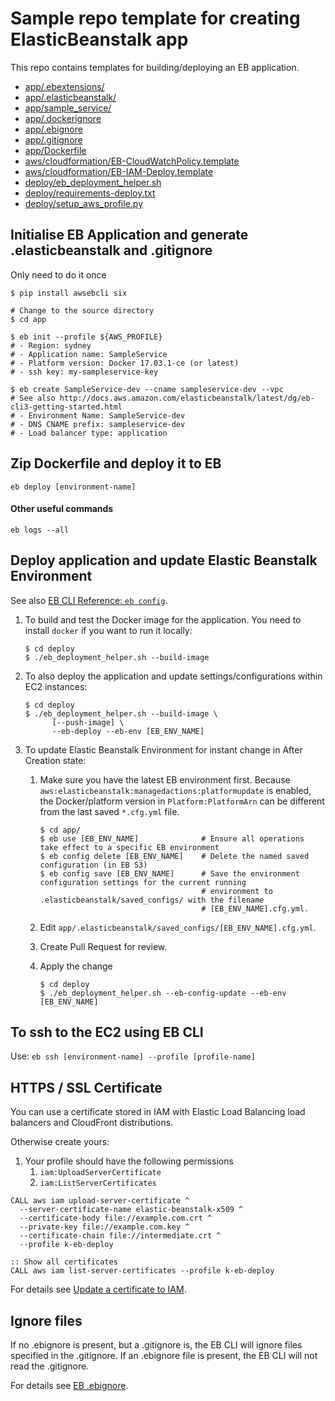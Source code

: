 # Sample repo template for creating ElasticBeanstalk app

This repo contains templates for building/deploying an EB application.
- [app/.ebextensions/](app/.ebextensions)
- [app/.elasticbeanstalk/](app/.elasticbeanstalk)
- [app/sample_service/](app/sample_service)
- [app/.dockerignore](app/.dockerignore)
- [app/.ebignore](app/.ebignore)
- [app/.gitignore](app/.gitignore)
- [app/Dockerfile](app/Dockerfile)
- [aws/cloudformation/EB-CloudWatchPolicy.template ](aws/cloudformation/EB-CloudWatchPolicy.template)
- [aws/cloudformation/EB-IAM-Deploy.template](aws/cloudformation/EB-IAM-Deploy.template)
- [deploy/eb_deployment_helper.sh](deploy/eb_deployment_helper.sh)
- [deploy/requirements-deploy.txt](deploy/requirements-deploy.txt)
- [deploy/setup_aws_profile.py](deploy/setup_aws_profile.py)

## Initialise EB Application and generate .elasticbeanstalk and .gitignore
Only need to do it once

```
$ pip install awsebcli six

# Change to the source directory
$ cd app

$ eb init --profile ${AWS_PROFILE}
# - Region: sydney
# - Application name: SampleService
# - Platform version: Docker 17.03.1-ce (or latest)
# - ssh key: my-sampleservice-key

$ eb create SampleService-dev --cname sampleservice-dev --vpc
# See also http://docs.aws.amazon.com/elasticbeanstalk/latest/dg/eb-cli3-getting-started.html
# - Environment Name: SampleService-dev
# - DNS CNAME prefix: sampleservice-dev
# - Load balancer type: application
```

## Zip Dockerfile and deploy it to EB

```
eb deploy [environment-name]
```

#### Other useful commands

```
eb logs --all
```

## Deploy application and update Elastic Beanstalk Environment

See also [EB CLI Reference: `eb config`](http://docs.aws.amazon.com/elasticbeanstalk/latest/dg/eb3-config.html).

1. To build and test the Docker image for the application. 
   You need to install `docker` if you want to run it locally:

       $ cd deploy
       $ ./eb_deployment_helper.sh --build-image 

2. To also deploy the application and update settings/configurations within EC2 instances:
  
       $ cd deploy
       $ ./eb_deployment_helper.sh --build-image \
             [--push-image] \
             --eb-deploy --eb-env [EB_ENV_NAME]

3. To update Elastic Beanstalk Environment for instant change in After Creation state:

    1. Make sure you have the latest EB environment first. 
       Because `aws:elasticbeanstalk:managedactions:platformupdate` is enabled, the Docker/platform version in
       `Platform:PlatformArn` can be different from the last saved `*.cfg.yml` file.
    
           $ cd app/
           $ eb use [EB_ENV_NAME]              # Ensure all operations take effect to a specific EB environment
           $ eb config delete [EB_ENV_NAME]    # Delete the named saved configuration (in EB S3)
           $ eb config save [EB_ENV_NAME]      # Save the environment configuration settings for the current running
                                               # environment to .elasticbeanstalk/saved_configs/ with the filename
                                               # [EB_ENV_NAME].cfg.yml.
    
    2. Edit `app/.elasticbeanstalk/saved_configs/[EB_ENV_NAME].cfg.yml`.

    3. Create Pull Request for review.

    4. Apply the change 

           $ cd deploy
           $ ./eb_deployment_helper.sh --eb-config-update --eb-env [EB_ENV_NAME]


## To ssh to the EC2 using EB CLI

Use: `eb ssh [environment-name] --profile [profile-name]`


## HTTPS / SSL Certificate

You can use a certificate stored in IAM with Elastic Load Balancing load balancers and CloudFront distributions.

Otherwise create yours:

1. Your profile should have the following permissions
    1. `iam:UploadServerCertificate`
    1. `iam:ListServerCertificates`

```
CALL aws iam upload-server-certificate ^
  --server-certificate-name elastic-beanstalk-x509 ^
  --certificate-body file://example.com.crt ^
  --private-key file://example.com.key ^
  --certificate-chain file://intermediate.crt ^
  --profile k-eb-deploy

:: Show all certificates
CALL aws iam list-server-certificates --profile k-eb-deploy
```

For details see [Update a certificate to IAM](http://docs.aws.amazon.com/elasticbeanstalk/latest/dg/configuring-https-ssl-upload.html).

    
## Ignore files

If no .ebignore is present, but a .gitignore is, the EB CLI will ignore files
specified in the .gitignore. If an .ebignore file is present, the EB CLI will
not read the .gitignore.

For details see [EB .ebignore](
http://docs.aws.amazon.com/elasticbeanstalk/latest/dg/eb-cli3-configuration.html#eb-cli3-ebignore).